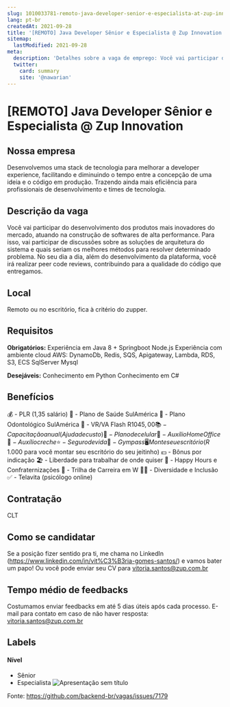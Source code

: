 ```yaml
---
slug: 1010033781-remoto-java-developer-senior-e-especialista-at-zup-innovation
lang: pt-br
createdAt: 2021-09-28
title: '[REMOTO] Java Developer Sênior e Especialista @ Zup Innovation  - Vaga de Emprego'
sitemap:
  lastModified: 2021-09-28
meta:
  description: 'Detalhes sobre a vaga de emprego: Você vai participar do desenvolvimento dos produtos mais inovadores do mercado, atuando na construção de softwares de alta performance. Para isso, vai participar de discussões sobre as soluções de arquitetura do sistema e quais seriam os melhores métodos para resolver determinado problema. No seu dia a dia, além do desenvolvimento da plataforma, você irá realizar peer code reviews, contribuindo para a qualidade do código que entregamos.'
  twitter:
    card: summary
    site: '@nawarian'
---
```


# [REMOTO] Java Developer Sênior e Especialista @ Zup Innovation 

## Nossa empresa

Desenvolvemos uma stack de tecnologia para melhorar a developer experience, facilitando e diminuindo o tempo entre a concepção de uma ideia e o código em produção. Trazendo ainda mais eficiência para profissionais de desenvolvimento e times de tecnologia.

## Descrição da vaga

Você vai participar do desenvolvimento dos produtos mais inovadores do mercado, atuando na construção de softwares de alta performance. Para isso, vai participar de discussões sobre as soluções de arquitetura do sistema e quais seriam os melhores métodos para resolver determinado problema. No seu dia a dia, além do desenvolvimento da plataforma, você irá realizar peer code reviews, contribuindo para a qualidade do código que entregamos.

## Local

Remoto ou  no escritório, fica à critério do zupper.

## Requisitos

**Obrigatórios:**
Experiência em Java 8 + Springboot
Node.js
Experiência com ambiente cloud AWS: DynamoDb, Redis, SQS, Apigateway, Lambda, RDS, S3, ECS SqlServer Mysql

**Desejáveis:**
Conhecimento em Python
Conhecimento em C#

## Benefícios

💰 - PLR (1,35 salário)
💊 - Plano de Saúde SulAmérica
🦷 - Plano Odontológico SulAmérica
🍝 - VR/VA Flash R$1045,00
📚 - Capacitação anual (Ajuda de custo)
📱 - Plano de celular
🏡 - Auxílio Home Office
👶 - Auxílio creche
⭐ - Seguro de vida
💪 - Gympass
🖥️ Monte seu escritório (R$ 1.000 para você montar seu escritório do seu jeitinho)
💵 - Bônus por indicação
🏖️ - Liberdade para trabalhar de onde quiser
🍻 - Happy Hours e Confraternizações
🔀 - Trilha de Carreira em W
👨‍🦽 - Diversidade e Inclusão
✅ - Telavita (psicólogo online)

## Contratação

CLT

## Como se candidatar

Se a posição fizer sentido pra ti, me chama no LinkedIn (https://www.linkedin.com/in/vit%C3%B3ria-gomes-santos/) e vamos bater um papo! Ou você pode enviar seu CV para vitoria.santos@zup.com.br

## Tempo médio de feedbacks

Costumamos enviar feedbacks em até 5 dias úteis após cada processo.
E-mail para contato em caso de não haver resposta: vitoria.santos@zup.com.br

## Labels
<!-- retire os labels que não fazem sentido à vaga -->


#### Nível
- Sênior
- Especialista
![Apresentação sem título](https://user-images.githubusercontent.com/70250442/135138202-6dc0adcd-b087-47d7-9bc9-888f2b36ff6a.jpg)


Fonte: https://github.com/backend-br/vagas/issues/7179